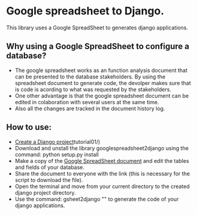 # Google spreadsheet to Django.

This library uses a Google SpreadSheet to generates django applications.

## Why using a Google SpreadSheet to configure a database?

- The google spreadsheet works as an function analysis document that can be presented to the database stakeholders. By using the spreadsheet document to generate code, the devolper makes sure that is code is acording to what was requested by the stakeholders.
- One other advantage is that the google spreadsheet document can be edited in colaboration with several users at the same time.
- Also all the changes are tracked in the document history log.

## How to use:

* [Create a Django project](https://docs.djangoproject.com/en/1.8/intro/)tutorial01/)
* Download and unstall the library googlespreadsheet2django using the command: python setup.py install
* Make a copy of the [Google SpreadSheet document](https://docs.google.com/spreadsheets/d/1HWhdkKIHUK-tOEJWEp6gVh3evyV1YipgqV7QeTsUtYI/edit?usp=sharing) and edit the tables and fields of your database.
* Share the document to everyone with the link (this is necessary for the script to download the file).
* Open the terminal and move from your current directory to the created django project directory.
* Use the command: gsheet2django "<id of the google spreasheet document>" to generate the code of your django applications.